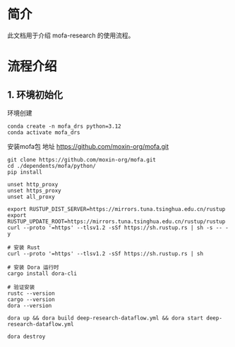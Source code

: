 # 简介
此文档用于介绍 mofa-research 的使用流程。

# 流程介绍
## 1. 环境初始化

环境创建
~~~shell
conda create -n mofa_drs python=3.12
conda activate mofa_drs
~~~

安装mofa包
地址 https://github.com/moxin-org/mofa.git
~~~shell
git clone https://github.com/moxin-org/mofa.git
cd ./dependents/mofa/python/
pip install 
~~~

~~~shell
unset http_proxy
unset https_proxy
unset all_proxy
~~~

~~~shell
export RUSTUP_DIST_SERVER=https://mirrors.tuna.tsinghua.edu.cn/rustup
export RUSTUP_UPDATE_ROOT=https://mirrors.tuna.tsinghua.edu.cn/rustup/rustup
curl --proto '=https' --tlsv1.2 -sSf https://sh.rustup.rs | sh -s -- -y
~~~


~~~shell
# 安装 Rust
curl --proto '=https' --tlsv1.2 -sSf https://sh.rustup.rs | sh

# 安装 Dora 运行时
cargo install dora-cli

# 验证安装
rustc --version
cargo --version
dora --version
~~~




~~~shell
dora up && dora build deep-research-dataflow.yml && dora start deep-research-dataflow.yml
~~~

~~~shell
dora destroy
~~~